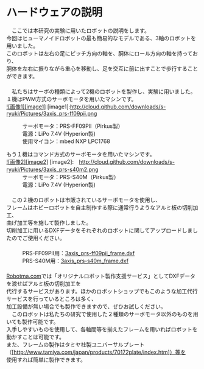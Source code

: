ハードウェアの説明
==================
　ここでは本研究の実験に用いたロボットの説明をします。  
今回はヒューマノイドロボットの最も簡易的なモデルである、3軸のロボットを用いました。  
このロボットは左右の足にピッチ方向の軸を、胴体にロール方向の軸を持っており、  
胴体を左右に振りながら重心を移動し、足を交互に前に出すことで歩行することができます。  
　  
　私たちはサーボの種類によって2機のロボットを製作し、実験に用いました。  
１機はPWM方式のサーボモータを用いたマシンです。  
[![画像1][image1]](http://cloud.github.com/downloads/s-ryuki/Pictures/3axis_prs-ff09pii.png)
[image1]:http://cloud.github.com/downloads/s-ryuki/Pictures/3axis_prs-ff09pii.png

　　　サーボモータ：PRS-FF09PⅡ（Pirkus製）  
　　　電源：LiPo 7.4V (Hyperion製)  
　　　使用マイコン：mbed NXP LPC1768  

もう１機はコマンド方式のサーボモータを用いたマシンです。  
[![画像2][image2]](http://cloud.github.com/downloads/s-ryuki/Pictures/3axis_prs-s40m2.png)
[image2]:　http://cloud.github.com/downloads/s-ryuki/Pictures/3axis_prs-s40m2.png
　  
　　　サーボモータ：PRS-S40M（Pirkus製）  
　　　電源：LiPo 7.4V  (Hyperion製)  
　  
　この２機のロボットは市販されているサーボモータを使用し、  
フレームはホビーロボットを自主制作する際に通常行うようなアルミ板の切削加工、  
曲げ加工等を施して製作しました。    
切削加工に用いるDXFデータをそれぞれのロボットに関してアップロードしましたのでご使用ください。  
　  
　　　PRS-FF09PⅡ用：[3axis_prs-ff09pii_frame.dxf]()  
　　　PRS-S40M用：[3axis_prs-s40m_frame.dxf]()  
　  
[Robotma.com](http://www.robotma.com/)では「オリジナルロボット製作支援サービス」としてDXFデータを渡せばアルミ板の切削加工を  
代行するサービスがあります。ほかのロボットショップでもこのような加工代行サービスを行っているところは多く、  
加工設備が無い場合でも製作できますので、ぜひお試しください。  
　このロボットは私たちの研究で使用した２種類のサーボモータ以外のものを用いても製作可能です。  
入手しやすいものを使用して、各軸間等を揃えたフレームを用いればロボットを動かすことは可能です。  
また、フレームの製作はタミヤ社製ユニバーサルプレート（[http://www.tamiya.com/japan/products/70172plate/index.htm]）等を  
使用すれば簡単に製作できます。　　

